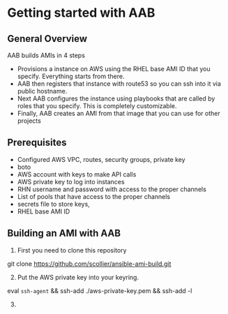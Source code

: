 # Getting started with AAB

## General Overview

AAB builds AMIs in 4 steps

* Provisions a instance on AWS using the RHEL base AMI ID that you specify.  Everything starts from there.
* AAB then registers that instance with route53 so you can ssh into it via public hostname.
* Next AAB configures the instance using playbooks that are called by roles that you specify. This is completely customizable.
* Finally, AAB creates an AMI from that image that you can use for other projects

## Prerequisites

* Configured AWS VPC, routes, security groups, private key
* boto
* AWS account with keys to make API calls
* AWS private key to log into instances
* RHN username and password with access to the proper channels
 * List of pools that have access to the proper channels
* secrets file to store keys, 
* RHEL base AMI ID

## Building an AMI with AAB

1. First you need to clone this repository

git clone https://github.com/scollier/ansible-ami-build.git

2. Put the AWS private key into your keyring.

eval `ssh-agent` && ssh-add ./aws-private-key.pem && ssh-add -l

3. 
